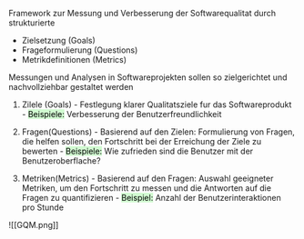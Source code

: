 
Framework zur Messung und Verbesserung der Softwarequalitat durch strukturierte

- Zielsetzung (Goals)
- Frageformulierung (Questions)
- Metrikdefinitionen (Metrics)

Messungen und Analysen in Softwareprojekten sollen so zielgerichtet und nachvollziehbar gestaltet werden

1. Zilele (Goals)
		- Festlegung klarer Qualitatsziele fur das Softwareprodukt
		- <mark style="background: #BBFABBA6;">Beispiele:</mark> Verbesserung der Benutzerfreundlichkeit

2. Fragen(Questions)
		- Basierend auf den Zielen: Formulierung von Fragen, die helfen sollen, den Fortschritt bei der Erreichung der Ziele zu bewerten
		- <mark style="background: #BBFABBA6;">Beispiele:</mark> Wie zufrieden sind die Benutzer mit der Benutzeroberflache?

3. Metriken(Metrics)
		- Basierend auf den Fragen: Auswahl geeigneter Metriken, um den Fortschritt zu messen und die Antworten auf die Fragen zu quantifizieren
		- <mark style="background: #BBFABBA6;">Beispiel:</mark> Anzahl der Benutzerinteraktionen pro Stunde

![[GQM.png]]